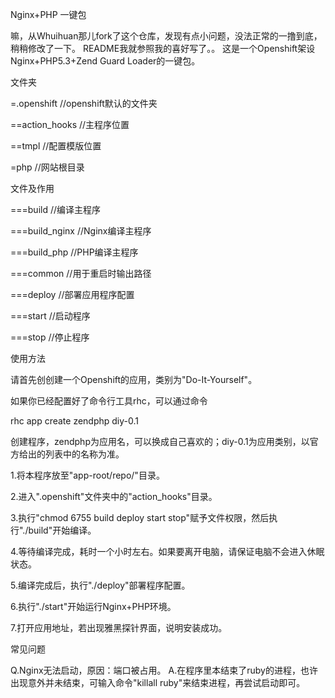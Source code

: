 Nginx+PHP 一键包

嘛，从Whuihuan那儿fork了这个仓库，发现有点小问题，没法正常的一撸到底，稍稍修改了一下。
README我就参照我的喜好写了。。
这是一个Openshift架设Nginx+PHP5.3+Zend Guard Loader的一键包。

文件夹

=.openshift //openshift默认的文件夹

==action_hooks //主程序位置

==tmpl //配置模版位置

=php //网站根目录

文件及作用

===build //编译主程序

===build_nginx //Nginx编译主程序

===build_php //PHP编译主程序

===common //用于重启时输出路径

===deploy //部署应用程序配置

===start //启动程序

===stop //停止程序



使用方法

请首先创创建一个Openshift的应用，类别为"Do-It-Yourself"。

如果你已经配置好了命令行工具rhc，可以通过命令

rhc app create zendphp diy-0.1

创建程序，zendphp为应用名，可以换成自己喜欢的；diy-0.1为应用类别，以官方给出的列表中的名称为准。

1.将本程序放至"app-root/repo/"目录。

2.进入".openshift"文件夹中的"action_hooks"目录。

3.执行"chmod 6755 build deploy start stop"赋予文件权限，然后执行"./build"开始编译。

4.等待编译完成，耗时一个小时左右。如果要离开电脑，请保证电脑不会进入休眠状态。

5.编译完成后，执行"./deploy"部署程序配置。

6.执行"./start"开始运行Nginx+PHP环境。

7.打开应用地址，若出现雅黑探针界面，说明安装成功。


常见问题

Q.Nginx无法启动，原因：端口被占用。
A.在程序里本结束了ruby的进程，也许出现意外并未结束，可输入命令"killall ruby"来结束进程，再尝试启动即可。
